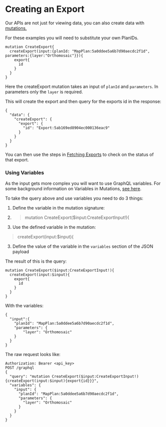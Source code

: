 # Creating an Export

Our APIs are not just for viewing data, you can also create data with [mutations.](http://graphql.org/learn/queries/#mutations)

For these examples you will need to substitute your own PlanIDs.

```
mutation CreateExport{
  createExport(input:{planId: "MapPlan:5a0ddee5a6b7d90aecdc2f1d", parameters:{layer:"Orthomosaic"}}){
    export{
      id
    }
  }
}
```

Here the createExport mutation takes an input of `planId` and `parameters`. In parameters only the `layer` is required. 

This will create the export and then query for the exports id in the response:

```
{
  "data": {
    "createExport": {
      "export": {
        "id": "Export:5ab169ed8904ec000136eac9"
      }
    }
  }
} 
```

You can then use the steps in [Fetching Exports](/apis/examples/fetching-exports.md) to check on the status of that export.

### Using Variables

As the input gets more complex you will want to use GraphQL variables. For some background information on Variables in Mutations, [see here](http://graphql.org/learn/queries/#variables).

To take the query above and use variables you need to do 3 things:

1. Define the variable in the mutation signature:
2. > mutation CreateExport\($input:CreateExportInput!\){

 

2. Use the defined variable in the mutation:

> createExport\(input:$input\){

3. Define the value of the variable in the `variables` section of the JSON payload

The result of this is the query:

```
mutation CreateExport($input:CreateExportInput!){
  createExport(input:$input){
    export{
      id
    }
  }
}
```

With the variables:

```
{
  "input":{
    "planId": "MapPlan:5a0ddee5a6b7d90aecdc2f1d",
    "parameters": {
    	"layer": "Orthomosaic"
    }
  }
}
```

The raw request looks like:

```
Authorization: Bearer <api_key> 
POST /graphql         
{
  "query": "mutation CreateExport($input:CreateExportInput!){createExport(input:$input){export{id}}}",
  "variables": {
    "input": {
      "planId": "MapPlan:5a0ddee5a6b7d90aecdc2f1d",
      "parameters": {
        "layer": "Orthomosaic"
      }
    }
  }
}
  
```




